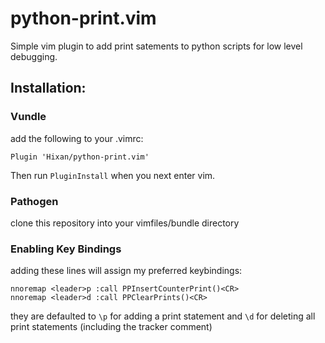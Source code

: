 # python-print.vim
Simple vim plugin to add print satements to python scripts for low level debugging.

## Installation:
### Vundle
add the following to your .vimrc:

```
Plugin 'Hixan/python-print.vim'
```

Then run `PluginInstall` when you next enter vim.

### Pathogen
clone this repository into your vimfiles/bundle directory

### Enabling Key Bindings
adding these lines will assign my preferred keybindings:
```
nnoremap <leader>p :call PPInsertCounterPrint()<CR>
nnoremap <leader>d :call PPClearPrints()<CR>
```
they are defaulted to  `\p` for adding a print statement and `\d` for deleting all print statements (including the tracker comment)
